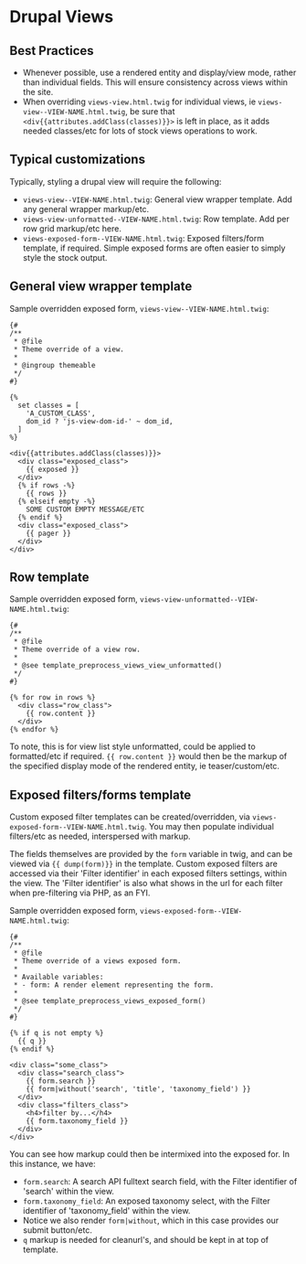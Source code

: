 # Drupal Views

## Best Practices

- Whenever possible, use a rendered entity and display/view mode, rather than individual fields. This will ensure consistency across views within the site.
- When overriding `views-view.html.twig` for individual views, ie `views-view--VIEW-NAME.html.twig`, be sure that `<div{{attributes.addClass(classes)}}>` is left in place, as it adds needed classes/etc for lots of stock views operations to work.

## Typical customizations

Typically, styling a drupal view will require the following:

- `views-view--VIEW-NAME.html.twig`: General view wrapper template. Add any general wrapper markup/etc.
- `views-view-unformatted--VIEW-NAME.html.twig`: Row template. Add per row grid markup/etc here.
- `views-exposed-form--VIEW-NAME.html.twig`: Exposed filters/form template, if required. Simple exposed forms are often easier to simply style the stock output.

## General view wrapper template

Sample overridden exposed form, `views-view--VIEW-NAME.html.twig`:

```twig
{#
/**
 * @file
 * Theme override of a view.
 *
 * @ingroup themeable
 */
#}

{%
  set classes = [
    'A_CUSTOM_CLASS',
    dom_id ? 'js-view-dom-id-' ~ dom_id,
  ]
%}

<div{{attributes.addClass(classes)}}>
  <div class="exposed_class">
    {{ exposed }}
  </div>
  {% if rows -%}
    {{ rows }}
  {% elseif empty -%}
    SOME CUSTOM EMPTY MESSAGE/ETC
  {% endif %}
  <div class="exposed_class">
    {{ pager }}
  </div>
</div>
```

## Row template

Sample overridden exposed form, `views-view-unformatted--VIEW-NAME.html.twig`:

```twig
{#
/**
 * @file
 * Theme override of a view row.
 *
 * @see template_preprocess_views_view_unformatted()
 */
#}

{% for row in rows %}
  <div class="row_class">
    {{ row.content }}
  </div>
{% endfor %}
```

To note, this is for view list style unformatted, could be applied to formatted/etc if required. `{{ row.content }}` would then be the markup of the specified display mode of the rendered entity, ie teaser/custom/etc.

## Exposed filters/forms template

Custom exposed filter templates can be created/overridden, via `views-exposed-form--VIEW-NAME.html.twig`. You may then populate individual filters/etc as needed, interspersed with markup.

The fields themselves are provided by the `form` variable in twig, and can be viewed via `{{ dump(form)}}` in the template. Custom exposed filters are accessed via their 'Filter identifier' in each exposed filters settings, within the view. The 'Filter identifier' is also what shows in the url for each filter when pre-filtering via PHP, as an FYI.

Sample overridden exposed form, `views-exposed-form--VIEW-NAME.html.twig`:

```twig
{#
/**
 * @file
 * Theme override of a views exposed form.
 *
 * Available variables:
 * - form: A render element representing the form.
 *
 * @see template_preprocess_views_exposed_form()
 */
#}

{% if q is not empty %}
  {{ q }}
{% endif %}

<div class="some_class">
  <div class="search_class">
    {{ form.search }}
    {{ form|without('search', 'title', 'taxonomy_field') }}
  </div>
  <div class="filters_class">
    <h4>filter by...</h4>
    {{ form.taxonomy_field }}
  </div>
</div>
```

You can see how markup could then be intermixed into the exposed for. In this instance, we have:

- `form.search`: A search API fulltext search field, with the Filter identifier of 'search' within the view.
- `form.taxonomy_field`: An exposed taxonomy select, with the Filter identifier of 'taxonomy_field' within the view.
- Notice we also render `form|without`, which in this case provides our submit button/etc.
- `q` markup is needed for cleanurl's, and should be kept in at top of template.


